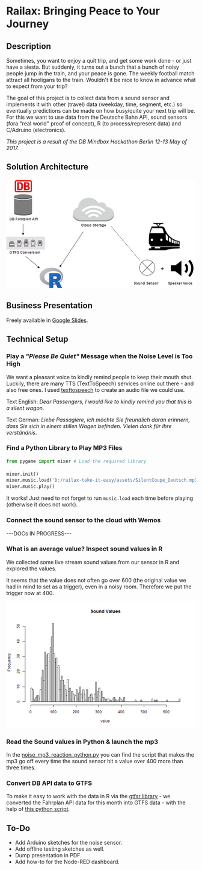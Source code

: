 # Railax: Bringing Peace to Your Journey

## Description

Sometimes, you want to enjoy a quit trip, and get some work done - or just have a siesta. But suddenly, it turns out a bunch that a bunch of noisy people jump in the train, and your peace is gone. The weekly football match attract all hooligans to the train. Wouldn't it be nice to know in advance what to expect from your trip? 

The goal of this project is to collect data from a sound sensor and implements it with other (travel) data (weekday, time, segment, etc.) so eventually predictions can be made on how busy/quite your next trip will be. For this we want to use data from the Deutsche Bahn API, sound sensors (fora "real world" proof of concept), R (to process/represent data) and C/Adruino (electronics).

_This project is a result of the DB Mindbox Hackathon Berlin 12-13 May of 2017._

## Solution Architecture

### ![image](./assets/railax_architecture.jpg)

## Business Presentation

Freely available in [Google Slides](https://docs.google.com/presentation/d/1oejwr1haGwi5W9faB8-4qU1_rS6nwdFyooUE9Pdaowk/edit?usp=sharing).

## Technical Setup

### Play a _"Please Be Quiet"_ Message when the Noise Level is Too High

We want a pleasant voice to kindly remind people to keep their mouth shut. Luckily, there are many TTS (TextToSpeech) services online out there - and also free ones. I used [texttospeech](http://www.fromtexttospeech.com/) to create an audio file we could use.

Text English: _Dear Passengers, I would like to kindly remind you that this is a silent wagon._

Text German: _Liebe Passagiere, ich möchte Sie freundlich daran erinnern, dass Sie sich in einem stillen Wagen befinden. Vielen dank für Ihre verständnis_.

### Find a Python Library to Play MP3 Files

```python
from pygame import mixer # Load the required library

mixer.init()
mixer.music.load('D:/railax-take-it-easy/assets/SilentCoupe_Deutsch.mp3')
mixer.music.play()
```

It works! Just need to not forget to run `music.load` each time before playing (otherwise it does not work).

### Connect the sound sensor to the cloud with Wemos

---DOCs IN PROGRESS---

### What is an average value? Inspect sound values in R

We collected some live stream sound values from our sensor in R and explored the values.

It seems that the value does not often go over 600 (the original value we had in mind to set as a trigger), even in a noisy room. Therefore we put the trigger now at 400. 

![image](./assets/plot_sound_values.png)

### Read the Sound values in Python & launch the mp3 

In the [noise_mp3_reaction_python.py](noise_mp3_reaction_python.py) you can find the script that makes the mp3 go off every time the sound sensor hit a value over 400 more than three times.

### Convert DB API data to GTFS

To make it easy to work with the data in R via the [gtfsr library](https://github.com/ropensci/gtfsr) - we converted the Fahrplan API data for this month into GTFS data - with the help of [this python script](https://github.com/patrickbr/db-api-to-gtfs).

## To-Do

* Add Arduino sketches for the noise sensor.
* Add offline testing sketches as well.
* Dump presentation in PDF.
* Add how-to for the Node-RED dashboard.


